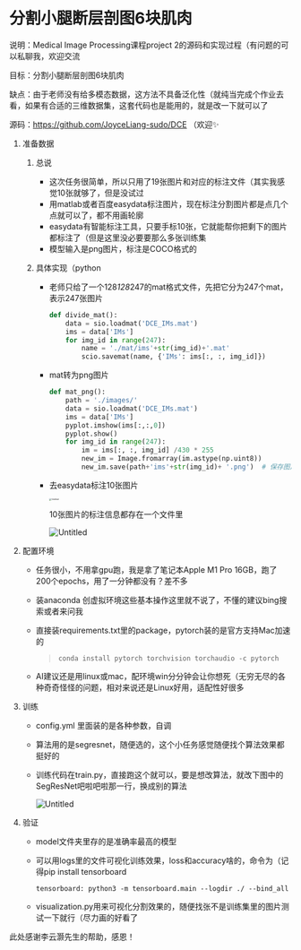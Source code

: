 # 分割小腿断层剖图6块肌肉

说明：Medical Image Processing课程project 2的源码和实现过程（有问题的可以私聊我，欢迎交流

目标：分割小腿断层剖图6块肌肉

缺点：由于老师没有给多模态数据，这方法不具备泛化性（就纯当完成个作业去看，如果有合适的三维数据集，这套代码也是能用的，就是改一下就可以了

源码：https://github.com/JoyceLiang-sudo/DCE （欢迎✨

1. 准备数据
    1. 总说
        - 这次任务很简单，所以只用了19张图片和对应的标注文件（其实我感觉10张就够了，但是没试过
        - 用matlab或者百度easydata标注图片，现在标注分割图片都是点几个点就可以了，都不用画轮廓
        - easydata有智能标注工具，只要手标10张，它就能帮你把剩下的图片都标注了（但是这里没必要要那么多张训练集
        - 模型输入是png图片，标注是COCO格式的
        
    2. 具体实现（python
        - 老师只给了一个128*128*247的mat格式文件，先把它分为247个mat，表示247张图片
          
            ```python
            def divide_mat():
                data = sio.loadmat('DCE_IMs.mat')
                ims = data['IMs']
                for img_id in range(247):
                    name = './mat/ims'+str(img_id)+'.mat'
                    scio.savemat(name, {'IMs': ims[:, :, img_id]})
            ```
            
        - mat转为png图片
          
            ```python
            def mat_png():
                path = './images/'
                data = sio.loadmat('DCE_IMs.mat')
                ims = data['IMs']
                pyplot.imshow(ims[:,:,0])
                pyplot.show()
                for img_id in range(247):
                    im = ims[:, :, img_id] /430 * 255
                    new_im = Image.fromarray(im.astype(np.uint8))
                    new_im.save(path+'ims'+str(img_id)+ '.png')  # 保存图片
            ```
            
        - 去easydata标注10张图片
          
            <img src="http://img.peterli.club/joy/Untitled.png" alt="Untitled" style="zoom: 25%;" />
            
            10张图片的标注信息都存在一个文件里
            
            ![Untitled](http://img.peterli.club/joy/Untitled%201.png)
    
2. 配置环境
    - 任务很小，不用拿gpu跑，我是拿了笔记本Apple M1 Pro 16GB，跑了200个epochs，用了一分钟都没有？差不多
    - 装anaconda 创虚拟环境这些基本操作这里就不说了，不懂的建议bing搜索或者来问我
    - 直接装requirements.txt里的package，pytorch装的是官方支持Mac加速的
      
        > `conda install pytorch torchvision torchaudio -c pytorch`
        > 
    - AI建议还是用linux或mac，配环境win分分钟会让你想死（无穷无尽的各种奇奇怪怪的问题，相对来说还是Linux好用，适配性好很多
3. 训练
    - config.yml 里面装的是各种参数，自调
    - 算法用的是segresnet，随便选的，这个小任务感觉随便找个算法效果都挺好的
    - 训练代码在train.py，直接跑这个就可以，要是想改算法，就改下图中的SegResNet吧啦吧啦那一行，换成别的算法
      
        ![Untitled](http://img.peterli.club/joy/Untitled%202.png)
    
4. 验证
    - model文件夹里存的是准确率最高的模型
    - 可以用logs里的文件可视化训练效果，loss和accuracy啥的，命令为（记得pip install tensorboard
      
        `tensorboard: python3 -m tensorboard.main --logdir ./ --bind_all`
        
    - visualization.py用来可视化分割效果的，随便找张不是训练集里的图片测试一下就行（尽力画的好看了


此处感谢李云灏先生的帮助，感恩！
